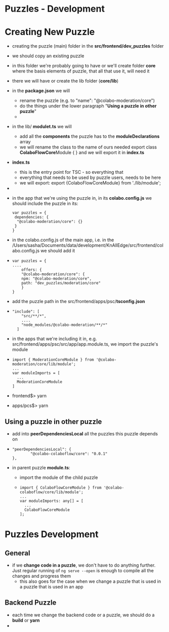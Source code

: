 # Puzzles - Development

# Creating New Puzzle

- creating the puzzle (main) folder in the **src/frontend/dev_puzzles** folder

- we should copy an existing puzzle

- in this folder we're probably going to have or we'll create folder **core** where the basis elements of puzzle, that all that use it, will need it

- there we will have or create the lib folder (**core/lib**)

- in the **package.json** we will

  - rename the puzzle (e.g. to "name": "@colabo-moderation/core")
  - do the things under the lower paragraph "**Using a puzzle in other puzzle**"
  - 

- in the lib/ **modulet.ts** we will

  - add all the **components** the puzzle has to the **moduleDeclarations** array
  - we will rename the class to the name of ours needed
    export class **ColaboFlowCore**Module { }
    and we will export it in **index.ts**

- **index.ts**

  - this is the entry point for TSC - so everything that 
  - everything that needs to be used by puzzle users, needs to be here
  - we will export: 
    export {ColaboFlowCoreModule} from './lib/module';

- 

- in the app that we're using the puzzle in, in its **colabo.config.js** we should include the puzzle in its:

  ```var puzzles = {
  var puzzles = {
   dependencies: {
    "@colabo-moderation/core": {}
   }
  }
  ```

- in the colabo.config.js of the main app, i.e. in the /Users/sasha/Documents/data/development/KnAllEdge/src/frontend/colabo.config.js
  we should add it

- ```
  var puzzles = {
  ....
      offers: {
      "@colabo-moderation/core": {
      npm: "@colabo-moderation/core",
      path: "dev_puzzles/moderation/core"
      }
  }
  ```

- add the puzzle path in the src/frontend/apps/psc/**tsconfig.json**

- ```
  "include": [
      "src/**/*",
      ....
      "node_modules/@colabo-moderation/**/*"
    ]
  ```

- in the apps that we're including it in, e.g. src/frontend/apps/psc/src/app/app.module.ts, we import the puzzle's module

- ```
  import { ModerationCoreModule } from '@colabo-moderation/core/lib/module';
  ...
  var moduleImports = [
  	...
  	ModerationCoreModule
  ]
  ```

- frontend$> yarn

- apps/pcs$> yarn

## Using a puzzle in other puzzle

- add into **peerDependenciesLocal** all the puzzles this puzzle depends on

- ```
  "peerDependenciesLocal": {
          "@colabo-colaboflow/core": "0.0.1"
  },
  ```

- in parent puzzle **module.ts**:

  - import  the module of the child puzzle

  - ```
    import { ColaboFlowCoreModule } from '@colabo-colaboflow/core/lib/module';
    ...
    var moduleImports: any[] = [
      ...
      ColaboFlowCoreModule
    ];
    ```


# Puzzles Development

## General

- if we **change code in a puzzle**, we don't have to do anything further. Just regular running of  `ng serve --open` is enough to compile all the changes and progress them
  - this also goes for the case when we change a puzzle that is used in a puzzle that is used in an app 

## Backend Puzzle

- each time we change the backend code or a puzzle, we should do a **build** or **yarn**
- 